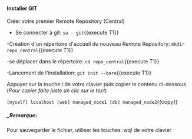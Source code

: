#### Installer GIT

Créer votre premier Remote Repository (Central)

- Se connecter à git:
`su - git`{{execute T1}}

-Création d'un répertoire d'accueil du nouveau Remote Repository:
`mkdir repo_central`{{execute T1}}

-se déplacer dans le répertoire:
`cd repo_central`{{execute T1}}

-Lancement de l'installation:
`git init --bare`{{execute T1}}

Appuyer sur la touche i de votre clavier puis copier le contenu ci-dessous (_Pour copier faite juste un clic sur le text_)

`
[myself]
localhost
[web]
managed_node1
[db]
managed_node2
`{{copy}}


##### _Remarque:

Pour sauvegarder le fichier, utiliser les touches :wq! de votre clavier
